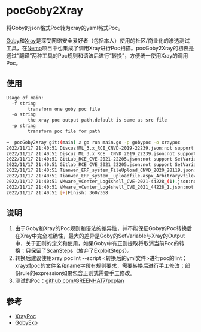 # pocGoby2Xray
将Goby的json格式Poc转为xray的yaml格式Poc。

[Goby](https://gobysec.net/)和[Xray](https://github.com/chaitin/xray)是深受网络安全爱好者（包括本人）使用的社区/商业化的渗透测试工具，在[Nemo](https://github.com/hanc00l/nemo_go)项目中也集成了调用Xray进行Poc扫描。pocGoby2Xray的初衷是通过“翻译”两种工具的Poc规则和语法后进行“转换”，方便统一使用Xray的调用Poc。



## 使用

```bash
Usage of main:
  -f string
    	transform one goby poc file
  -o string
    	the xray poc output path,default is same as src file
  -p string
    	transform poc file for path
    	
➜  pocGoby2Xray git:(main) ✗ go run main.go -p gobypoc -o xraypoc
2022/11/17 21:40:51 Discuz!ML_3.x_RCE_CNVD-2019-22239.json:not support SetVariable regex
2022/11/17 21:40:51 Discuz_ML_3.x_RCE__CNVD_2019_22239.json:not support SetVariable regex
2022/11/17 21:40:51 GitLab_RCE_CVE-2021-22205.json:not support SetVariable regex
2022/11/17 21:40:51 Gitlab_RCE_CVE_2021_22205.json:not support SetVariable regex
2022/11/17 21:40:51 Tianwen_ERP_system_FileUpload_CNVD_2020_28119.json:not support SetVariable regex
2022/11/17 21:40:51 Tianwen_ERP_system__uploadfile.aspx_Arbitraryvfilevupload.json:not support SetVariable regex
2022/11/17 21:40:51 VMware_vCenter_Log4shell_CVE-2021-44228_(1).json:not support SetVariable regex
2022/11/17 21:40:51 VMware_vCenter_Log4shell_CVE_2021_44228_1.json:not support SetVariable regex
2022/11/17 21:40:51 [+]Finish: 360/368
```



## 说明

1. 由于Goby和Xray的Poc规则和语法的差异性，并不能保证Goby的Poc转换后在Xray中完全准确性，最大的差异是Goby的SetVariable与Xray的Output中，关于正则的定义和使用，如果Goby中有正则提取将取消当前Poc的转换；只保留了ScanSteps（放弃了ExploitSteps）。
2. 转换后建议使用xray poclint --script <转换后的yml文件>进行poc的lint；xray对poc的文件名和name字段有规则要求，需要转换后进行手工修改；部份rule的expression如果包含正则式需要手工修改。
3. 测试的Poc：[github.com/GREENHAT7/pxplan](https://github.com/GREENHAT7/pxplan/tree/main/goby_pocs)



## 参考

- [XrayPoc](https://docs.xray.cool/#/guide/poc/v2)
- [GobyExp](https://gobysec.net/exp)


